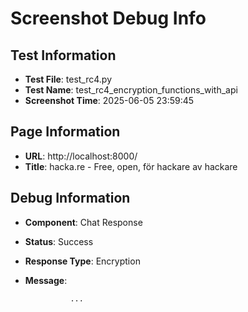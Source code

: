 # Screenshot Debug Info

## Test Information

- **Test File**: test_rc4.py
- **Test Name**: test_rc4_encryption_functions_with_api
- **Screenshot Time**: 2025-06-05 23:59:45

## Page Information

- **URL**: http://localhost:8000/
- **Title**: hacka.re - Free, open, för hackare av hackare

## Debug Information

- **Component**: Chat Response
- **Status**: Success
- **Response Type**: Encryption
- **Message**: 
                    
                ...

